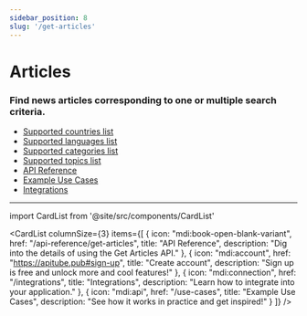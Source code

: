 ```yaml
---
sidebar_position: 8
slug: '/get-articles'
---
```


# Articles

### Find news articles corresponding to one or multiple search criteria.

- [Supported countries list](/get-articles/countries)
- [Supported languages list](/get-articles/languages)
- [Supported categories list](/get-articles/categories)
- [Supported topics list](/get-articles/topics)
- [API Reference](/api-reference/get-articles)
- [Example Use Cases](/use-cases/get-articles)
- [Integrations](/integrations/get-articles)

---

import CardList from '@site/src/components/CardList'

<CardList
columnSize={3}
items={[
{
icon: "mdi:book-open-blank-variant",
href: "/api-reference/get-articles",
title: "API Reference",
description: "Dig into the details of using the Get Articles API."
},
{
icon: "mdi:account",
href: "https://apitube.pub#sign-up",
title: "Create account",
description: "Sign up is free and unlock more and cool features!"
},
{
icon: "mdi:connection",
href: "/integrations",
title: "Integrations",
description: "Learn how to integrate into your application."
},
{
icon: "mdi:api",
href: "/use-cases",
title: "Example Use Cases",
description: "See how it works in practice and get inspired!"
}
]}
/>

